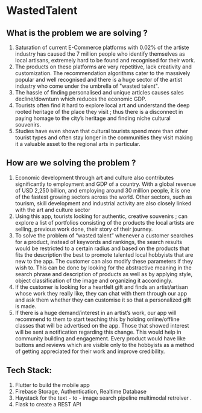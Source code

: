 # WastedTalent


## What is the problem we are solving ?

1. Saturation of current E-Commerce platforms with 0.02% of the artiste industry has caused the 7 million people who identify themselves as local artisans, extremely hard to be found and recognised for their work. 
2. The products on these platforms are very repetitive, lack creativity and customization. The recommendation algorithms cater to the massively popular and well recognised and there is a huge sector of the artist industry who come under the umbrella of "wasted talent". 
3. The hassle of finding personalised and unique articles causes sales decline/downturn which reduces the economic GDP.
4. Tourists often find it hard to explore local art and understand the deep rooted heritage of the place they visit ; thus there is a disconnect in paying homage to the city’s heritage and finding niche cultural souvenirs. 
5. Studies have even shown that cultural tourists spend more than other tourist types and often stay longer in the communities they visit making it a valuable asset to the regional arts in particular.

## How are we solving the problem ? 

1. Economic development through art and culture also contributes significantly to employment and GDP of a country. With a global revenue of USD 2,250 billion, and employing around 30 million people, it is one of the fastest growing sectors across the world. Other sectors, such as tourism, skill development and industrial activity are also closely linked with the art and culture sector
2. Using this app, tourists looking for authentic, creative souvenirs ; can explore a  list of portfolios consisting of the products the local artists are selling, previous work done, their story of their journey.   
3. To solve the problem of “wasted talent” whenever a customer searches for a product, instead of keywords and rankings, the search results would be restricted to a certain radius and based on the products that fits the description the best to promote talented local hobbyists that are new to the app. The customer can also modify these parameters if they wish to. This can be done by looking for the abstractive meaning in the search phrase and description of products as well as by applying style, object classification of the image and organizing it accordingly.
4. If the customer is looking for a heartfelt gift and finds an artist/artisan whose work they really like, they can chat with them through our app and ask them whether they can customise it so that a personalized gift is made.
5. If there is a huge demand/interest in an artist’s work, our app will recommend to them to start teaching this by holding online/offline classes that will be advertised on the app. Those that showed interest will be sent a notification regarding this change. This would help in community building and engagement.
Every product would have like buttons and reviews which are visible only to the hobbyists as a method of getting appreciated for their work and improve credibility.



## Tech Stack: 

1. Flutter to build the mobile app
2. Firebase Storage, Authentication, Realtime Database
3. Haystack for the text - to - image search pipeline multimodal retreiver . 
4. Flask to create a REST API


